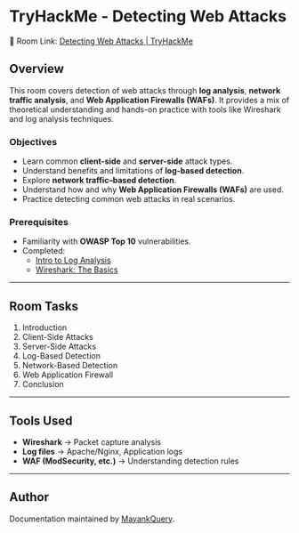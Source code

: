
# TryHackMe - Detecting Web Attacks

🔗 Room Link: [Detecting Web Attacks | TryHackMe](https://tryhackme.com/room/detectingwebattacks)

## Overview
This room covers detection of web attacks through **log analysis**, **network traffic analysis**, and **Web Application Firewalls (WAFs)**. It provides a mix of theoretical understanding and hands-on practice with tools like Wireshark and log analysis techniques.

### Objectives
- Learn common **client-side** and **server-side** attack types.
- Understand benefits and limitations of **log-based detection**.
- Explore **network traffic–based detection**.
- Understand how and why **Web Application Firewalls (WAFs)** are used.
- Practice detecting common web attacks in real scenarios.

### Prerequisites
- Familiarity with **OWASP Top 10** vulnerabilities.
- Completed:
  - [Intro to Log Analysis](https://tryhackme.com/room/intro2loganalysis)
  - [Wireshark: The Basics](https://tryhackme.com/room/wiresharkthebasics)

---

## Room Tasks
1. Introduction  
2. Client-Side Attacks  
3. Server-Side Attacks  
4. Log-Based Detection  
5. Network-Based Detection  
6. Web Application Firewall  
7. Conclusion  

---

## Tools Used
- **Wireshark** → Packet capture analysis  
- **Log files** → Apache/Nginx, Application logs  
- **WAF (ModSecurity, etc.)** → Understanding detection rules  

---

## Author
Documentation maintained by [MayankQuery](https://github.com/MayankQuery).
